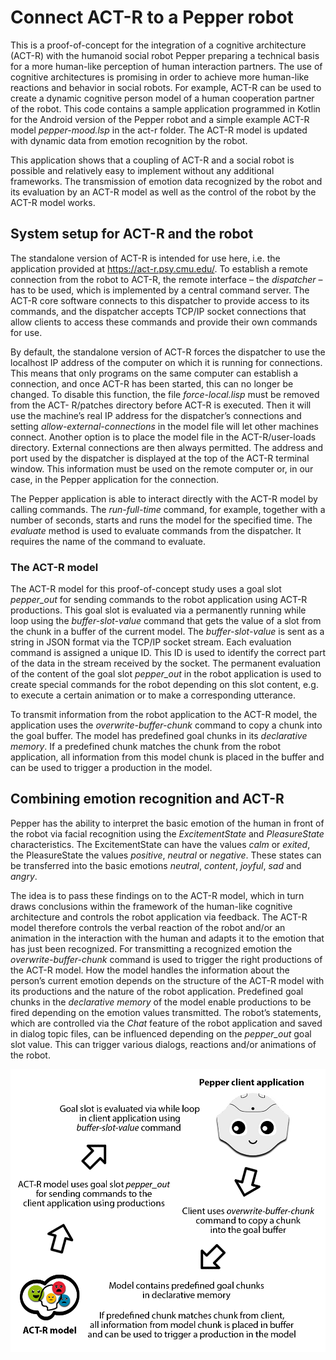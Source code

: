 # Connect ACT-R to a Pepper robot

This is a proof-of-concept for the integration of a cognitive architecture (ACT-R) with the humanoid social robot Pepper preparing a technical basis for a more human-like perception of human interaction partners. The use of cognitive architectures is promising in order to achieve more human-like reactions and behavior in social robots. For example, ACT-R can be used to create a dynamic cognitive person model of a human cooperation partner of the robot. This code contains a sample application programmed in Kotlin for the Android version of the Pepper robot and a simple example ACT-R model *pepper-mood.lsp* in the act-r folder. The ACT-R model is updated with dynamic data from emotion recognition by the robot.

This application shows that a coupling of ACT-R and a social robot is possible and relatively easy to implement without any additional frameworks. The transmission of emotion data recognized by the robot and its evaluation by an ACT-R model as well as the control of the robot by the ACT-R model works.

## System setup for ACT-R and the robot

The standalone version of ACT-R is intended for use here, i.e. the application provided at https://act-r.psy.cmu.edu/. To establish a remote connection from the robot to ACT-R, the remote interface – the *dispatcher* – has to be used, which is implemented by a central command server. The ACT-R core software connects to this dispatcher to provide access to its commands, and the dispatcher accepts TCP/IP socket connections that allow clients to access these commands and provide their own commands for use. 

By default, the standalone version of ACT-R forces the dispatcher to use the localhost IP address of the computer on which it is running for connections. This means that only programs on the same computer can establish a connection, and once ACT-R has been started, this can no longer be changed. To disable this function, the file *force-local.lisp* must be removed from the ACT- R/patches directory before ACT-R is executed. Then it will use the machine’s real IP address for the dispatcher’s connections and setting *allow-external-connections* in the model file will let other machines connect. Another option is to place the model file in the ACT-R/user-loads directory. External connections are then always permitted. The address and port used by the dispatcher is displayed at the top of the ACT-R terminal window. This information must be used on the remote computer or, in our case, in the Pepper application for the connection.

The Pepper application is able to interact directly with the ACT-R model by calling commands. The *run-full-time* command, for example, together with a number of seconds, starts and runs the model for the specified time. The *evaluate* method is used to evaluate commands from the dispatcher. It requires the name of the command to evaluate.

### The ACT-R model

The ACT-R model for this proof-of-concept study uses a goal slot *pepper_out* for sending commands to the robot application using ACT-R productions. This goal slot is evaluated via a permanently running while loop using the *buffer-slot-value* command that gets the value of a slot from the chunk in a buffer of the current model. The *buffer-slot-value* is sent as a string in JSON format via the TCP/IP socket stream. Each evaluation command is assigned a unique ID. This ID is used to identify the correct part of the data in the stream received by the socket. The permanent evaluation of the content of the goal slot *pepper_out* in the robot application is used to create special commands for the robot depending on this slot content, e.g. to execute a certain animation or to make a corresponding utterance.

To transmit information from the robot application to the ACT-R model, the application uses the *overwrite-buffer-chunk* command to copy a chunk into the goal buffer. The model has predefined goal chunks in its *declarative memory*. If a predefined chunk matches the chunk from the robot application, all information from this model chunk is placed in the buffer and can be used to trigger a production in the model.

## Combining emotion recognition and ACT-R

Pepper has the ability to interpret the basic emotion of the human in front of the robot via facial recognition using the *ExcitementState* and *PleasureState* characteristics. The ExcitementState can have the values *calm* or *exited*, the PleasureState the values *positive*, *neutral* or *negative*. These states can be transferred into the basic emotions *neutral*, *content*, *joyful*, *sad* and *angry*.

The idea is to pass these findings on to the ACT-R model, which in turn draws conclusions within the framework of the human-like cognitive architecture and controls the robot application via feedback. The ACT-R model therefore controls the verbal reaction of the robot and/or an animation in the interaction with the human and adapts it to the emotion that has just been recognized. For transmitting a recognized emotion the *overwrite-buffer-chunk* command is used to trigger the right productions of the ACT-R model. How the model handles the information about the person’s current emotion depends on the structure of the ACT-R model with its productions and the nature of the robot application. Predefined goal chunks in the *declarative memory* of the model enable productions to be fired depending on the emotion values transmitted. The robot’s statements, which are controlled via the *Chat* feature of the robot application and saved in dialog topic files, can be influenced depending on the *pepper_out* goal slot value. This can trigger various dialogs, reactions and/or animations of the robot.

![pepper-act-r](https://raw.githubusercontent.com/holyhat/pepper-robot-to-act-r/master/pepper-act-r.png)
